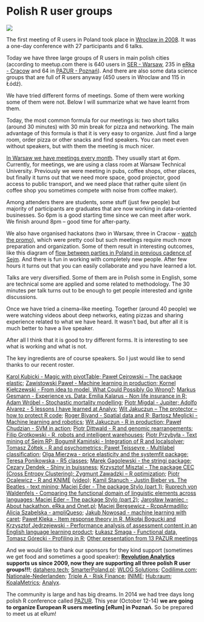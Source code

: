 Polish R user groups
====================

<img src="https://raw.githubusercontent.com/mi2-warsaw/SER/master/revo/ser3.jpg"/>

The first meeting of R users in Poland took place in [Wroclaw in 2008](http://www.biecek.pl/WZUR2008/index.html). It was a one-day conference with 27 participants and 6 talks.

Today we have three large groups of R users in main polish cities (according to meetup.com there is 640 users in [SER - Warsaw](http://meetup.com/Spotkania-Entuzjastow-R-Warsaw-R-Users-Group-Meetup/), 235 in [eRka - Cracow](http://www.meetup.com/Cracow-R-User-Group/) and 64 in [PAZUR - Poznań](http://www.meetup.com/Poznan-R-User-Group-PAZUR/)). And there are also some data science groups that are full of R users anyway (450 users in Wroclaw and 115 in Łódź).

We have tried different forms of meetings. Some of them were working some of them were not. Below I will summarize what we have learnt from them. 

Today, the most common formula for our meetings is: two short talks (around 30 minutes) with 30 min break for pizza and networking. The main advantage of this formula is that it is very easy to organize. Just find a large room, order pizza or other snacks and find speakers. You can meet even without speakers, but with them the meeting is much nicer. 

[In Warsaw we have meetings every month](meetup.com/Spotkania-Entuzjastow-R-Warsaw-R-Users-Group-Meetup/). They usually start at 6pm. Currently, for meetings, we are using a class room at Warsaw Technical University. Previously we were meeting in pubs, coffee shops, other places, but finally it turns out that we need more space, good projector, good access to public transport, and we need place that rather quite silent (in coffee shop you sometimes compete with noise from coffee maker).  

Among attenders there are students, some stuff (just few people) but majority of participants are graduates that are now working in data-oriented businesses. So 6pm is a good starting time since we can meet after work. We finish around 8pm – good time for after-party.

We also have organised hackatons (two in Warsaw, three in Cracow - [watch the promo](https://www.youtube.com/watch?v=fcdAwqaOpB8)), which were pretty cool but such meetings require much more preparation and organization. Some of them result in interesting outcomes, like this diagram of [flow between parties in Poland in previous cadence of Sejm](http://smarterpoland.pl/index.php/2015/10/jak-poslowie-zmieniali-kluby/). And there is fun in working with completely new people. After few hours it turns out that you can easily collaborate and you have learned a lot.


Talks are very diversified. Some of them are in Polish some in English, some are technical some are applied and some related to methodology. The 30 minutes per talk turns out to be enough to get people interested and ignite discussions.

Once we have tried a cinema–like meeting. Together (around 40 people) we were watching videos about deep networks, eating pizzas and sharing experience related to what we have heard. It wasn't bad, but after all it is much better to have a live speaker.

After all I think that it is good to try different forms. It is interesting to see what is working and what is not. 

The key ingredients are of course speakers. So I just would like to send thanks to our recent roster.

[Karol Kubicki - Magic with pivotTable; Paweł Cejrowski – The package elastic](https://github.com/mi2-warsaw/SER/tree/master/SER_XV);
[Zawistowski Paweł - Machine learning in production; Kornel Kiełczewski - From idea to model, What Could Possibly Go Wrong?](https://github.com/mi2-warsaw/SER/tree/master/SER_XIV);
[Markus Gesmann - Experience vs. Data; Emilia Kalarus - Non life insurance in R; Adam Wróbel - Stochastic mortality modelling](https://github.com/mi2-warsaw/SER/tree/master/SER_XIII);
[Piotr Migdal - Jupiter; Adolfo Alvarez - 5 lessons I have learned at Analyx](https://github.com/mi2-warsaw/SER/tree/master/SER_XII);
[Wit Jakuczun – The protector – how to protect R code](https://github.com/mi2-warsaw/SER/tree/master/SER_X);
[Roger Bivand - Spatial data and R; Bartosz Meglicki - Machine learning and robotics](https://github.com/mi2-warsaw/SER/blob/master/SER_VII/);
[Wit Jakuczun - R in production; Paweł Chudzian - SVM in action](https://github.com/mi2-warsaw/SER/blob/master/SER_V/);
[Piotr Dittwald - R and genomic rearrangements; Filip Grotkowski - R, robots and intelligent warehouses](https://github.com/mi2-warsaw/SER/tree/master/SER_IV);
[Piotr Przybyła - Text mining of Sejm RP; Bogumił Kamiński - Integration of R and localsolver](https://github.com/mi2-warsaw/SER/blob/master/SER_VI);
[Tomasz Żółtek - R and psychometrics; Paweł Teisseyre - Multilabel classification](https://github.com/mi2-warsaw/SER/blob/master/SER_III);
[Olga Mierzwa - price elasticity and the systemfit package; Teresa Ponikowska - R5 classes](https://github.com/mi2-warsaw/SER/blob/master/SER_VIII/);
[Marek Gagolewski - the stringi package; Cezary Dendek - Shiny in buissness](https://github.com/mi2-warsaw/SER/blob/master/SER_II/);
[Krzysztof Misztal - The package CEC (Cross Entropy Clustering); Zygmunt Zawadzki – R optimization](https://github.com/eRkaKrakow/Cracow-R-Users-Meeting/tree/master/%231);
[Piotr Ocalewicz - R and KNIME](https://github.com/eRkaKrakow/Cracow-R-Users-Meeting/tree/master/%233) ([video](https://www.youtube.com/watch?v=VXCu4KndjoQ));
[Kamil Stanuch - Justin Bieber vs. The Beatles - text mining; Maciej Eder - The package Stylo (part 1)](https://github.com/eRkaKrakow/Cracow-R-Users-Meeting/tree/master/%234);
[Ruprech von Waldenfels - Comparing the functional domain of linguistic elements across languages; Maciej Eder – The package Stylo (part 2)](https://github.com/eRkaKrakow/Cracow-R-Users-Meeting/tree/master/%235);
[Jarosław Iwaniec - About hackathon. eRka and Onet.pl](https://github.com/eRkaKrakow/Cracow-R-Users-Meeting/tree/master/%236); [Maciej Beręsewicz - RcppArmadillo](https://bitbucket.org/BeresewiczM/pazur/src/aac67eb96f37949ce724582cdc314020e306529f/PAZUR%2013/prezentacja%20Macieja/?at=master); [Alicja Szabelska - ampliQueso](https://bitbucket.org/BeresewiczM/pazur/src/aac67eb96f37/PAZUR%2013/prezentacja%20Alicji/?at=master); [Jakub Nowosad - machine learning with caret](https://bitbucket.org/BeresewiczM/pazur/src/aac67eb96f37949ce724582cdc314020e306529f/PAZUR%2012/?at=master); [Paweł Kleka - Item response theory in R, Mikołaj Bogucki and Krzysztof Jędrzejewski - Performance analysis of assessment content in an English language learning product](https://bitbucket.org/BeresewiczM/pazur/src/aac67eb96f37949ce724582cdc314020e306529f/PAZUR%2011/?at=master); [Łukasz Smaga - Functional data, Tomasz Górecki - Profiling in R](https://bitbucket.org/BeresewiczM/pazur/src/aac67eb96f37949ce724582cdc314020e306529f/PAZUR%2010/?at=master); [Other presentation from 13 PAZUR meetings](https://bitbucket.org/BeresewiczM/pazur/src/aac67eb96f37?at=master)


And we would like to thank our sponsors for they kind support (sometimes we get food and sometimes a good speaker):
**[Revolution Analytics](http://www.revolutionanalytics.com/) supports us since 2009, now they are supporting all three polish R user groups!!!**; [datahero.tech](http://datahero.tech); [SmarterPoland.pl](http://SmarterPoland.pl);  [WLOG Solutions](http://www.wlogsolutions.com);  [Codilime.com](Codilime.com); [Nationale-Nederlanden](www.nn.pl); [Triple A - Risk Finance](www.aaa-riskfinance.pl/); [INIME](http://inime.org/pl/); [Hub:raum](https://www.hubraum.com/locations/krakow); [KoalaMetrics](https://www.koalametrics.com/); [Analyx](http://www.analyx.com/en/).

The community is large and has big dreams. 
In 2014 we had tree days long polish R conference called [PAZUR](http://www.estymator.ue.poznan.pl/pazur/).
This year (October 12-14) **we are going to organize European R users meeting [eRum] in Poznań.** 
So be prepared to meet us at eRum!



